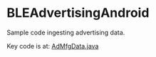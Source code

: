# BLEAdvertisingAndroid
Sample code ingesting advertising data.

Key code is at:
[AdMfgData.java](https://github.com/kbabcockuf/BLEAdvertisingAndroid/blob/master/app/src/main/java/com/babcock/bleadvertising/AdMfgData.java)
